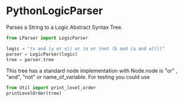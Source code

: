 # PythonLogicParser
Parses a String to a Logic Abstract Syntax Tree.

```python
from LParser import LogicParser

logic = "(x and (y or x)) or (o or (not (b and (a and a))))"
parser = LogicParser(logic)
tree = parser.tree

```
This tree has a standard node implementation with Node.node is "or" , "and", "not" or name_of_variable.
For testing you could use 

```python
from Util import print_level_order
printLevelOrder(tree)
```
